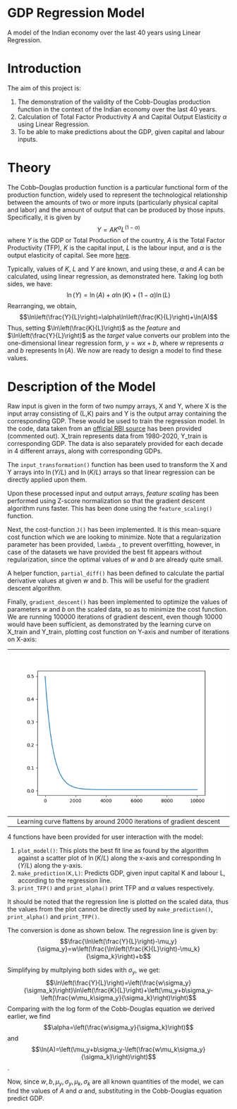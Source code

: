 # GDP Regression Model
A model of the Indian economy over the last 40 years using Linear Regression.
# Introduction
The aim of this project is:
1. The demonstration of the validity of the Cobb-Douglas production function in the context of the Indian economy over the last 40 years.
2. Calculation of Total Factor Productivity $A$ and Capital Output Elasticity $\alpha$ using Linear Regression.
3. To be able to make predictions about the GDP, given capital and labour inputs.
# Theory
The Cobb–Douglas production function is a particular functional form of the production function, widely used to represent the technological relationship between the amounts of two or more inputs (particularly physical capital and labor) and the amount of output that can be produced by those inputs.
Specifically, it is given by $$Y=AK^\alpha L^\left(1-\alpha\right)$$ where $Y$ is the GDP or Total Production of the country, $A$ is the Total Factor Productivity (TFP), $K$ is the capital input, $L$ is the labour input, and $\alpha$ is the output elasticity of capital.
See more [here](https://en.wikipedia.org/wiki/Cobb%E2%80%93Douglas_production_function#:~:text=In%20economics%20and%20econometrics%2C%20the,that%20can%20be%20produced%20by).

Typically, values of $K$, $L$ and $Y$ are known, and using these, $\alpha$ and $A$ can be calculated, using linear regression, as demonstrated here.
Taking log both sides, we have:
$$\ln(Y)=\ln(A)+\alpha \ln(K)+\left(1-\alpha\right)\ln(L)$$
Rearranging, we obtain,
$$\ln\left(\frac{Y}{L}\right)=\alpha\ln\left(\frac{K}{L}\right)+\ln(A)$$
Thus, setting $\ln\left(\frac{K}{L}\right)$ as the *feature* and $\ln\left(\frac{Y}{L}\right)$ as the *target* value converts our problem into the one-dimensional linear regression form, $y=wx+b$, where $w$ represents $\alpha$ and $b$ represents $\ln(A)$. We now are ready to design a model to find these values.
# Description of the Model
Raw input is given in the form of two numpy arrays, X and Y, where X is the input array consisting of (L,K) pairs and Y is the output array containing the corresponding GDP. These would be used to train the regression model. In the code, data taken from an [official RBI source](https://www.rbi.org.in/Scripts/KLEMS.aspx) has been provided (commented out). X_train represents data from 1980-2020, Y_train is corresponding GDP. The data is also separately provided for each decade in 4 different arrays, along with corresponding GDPs. 

The `input_transformation()` function has been used to transform the X and Y arrays into $\ln(Y/L)$ and $\ln(K/L)$ arrays so that linear regression can be directly applied upon them. 

Upon these processed input and output arrays, *feature scaling* has been performed using Z-score normalization so that the gradient descent algorithm runs faster.
This has been done using the `feature_scaling()` function.

Next, the cost-function `J()` has been implemented. It is this mean-square cost function which we are looking to minimize. Note that a regularization parameter has been provided, `lambda_`, to prevent overfitting, however, in case of the datasets we have provided the best fit appears without regularization, since the optimal values of $w$ and $b$ are already quite small.

A helper function, `partial_diff()` has been defined to calculate the partial derivative values at given $w$ and $b$. This will be useful for the gradient descent algorithm.

Finally, `gradient_descent()` has been implemented to optimize the values of parameters $w$ and $b$ on the scaled data, so as to minimize the cost function. We are running 100000 iterations of gradient descent, even though 10000 would have been sufficient, as demonstrated by the learning curve on X_train and Y_train, plotting cost function on Y-axis and number of iterations on X-axis:

| ![Learning Curve](l_c.png) |
| :--: |
| Learning curve flattens by around 2000 iterations of gradient descent |

4 functions have been provided for user interaction with the model:
1. `plot_model()`: This plots the best fit line as found by the algorithm against a scatter plot of $\ln(K/L)$ along the x-axis and corresponding $\ln(Y/L)$ along the y-axis.
2. `make_prediction(K,L)`: Predicts GDP, given input capital K and labour L, according to the regression line.
3. `print_TFP()` and `print_alpha()` print TFP and $\alpha$ values respectively.

It should be noted that the regression line is plotted on the scaled data, thus the values from the plot cannot be directly used by `make_prediction()`, `print_alpha()` and `print_TFP()`.

The conversion is done as shown below. The regression line is given by:
$$\frac{\ln\left(\frac{Y}{L}\right)-\mu_y}{\sigma_y}=w\left(\frac{\ln\left(\frac{K}{L}\right)-\mu_k}{\sigma_k}\right)+b$$

Simplifying  by multplying both sides with $\sigma_y$, we get:
$$\ln\left(\frac{Y}{L}\right)=\left(\frac{w\sigma_y}{\sigma_k}\right)\ln\left(\frac{K}{L}\right)+\left(\mu_y+b\sigma_y-\left(\frac{w\mu_k\sigma_y}{\sigma_k}\right)\right)$$
Comparing with the log form of the Cobb-Douglas equation we derived earlier, we find $$\alpha=\left(\frac{w\sigma_y}{\sigma_k}\right)$$ and $$\ln(A)=\left(\mu_y+b\sigma_y-\left(\frac{w\mu_k\sigma_y}{\sigma_k}\right)\right)$$.

Now, since $w,b,\mu_y,\sigma_y,\mu_k,\sigma_k$ are all known quantities of the model, we can find the values of $A$ and $\alpha$ and, substituting in the Cobb-Douglas equation predict GDP.
